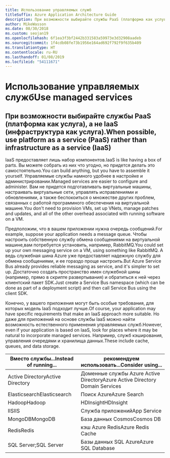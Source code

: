 ```yaml
---
title: Использование управляемых служб
titleSuffix: Azure Application Architecture Guide
description: При возможности выбирайте службы PaaS (платформа как услуга) вместо служб IaaS (инфраструктура как услуга).
author: MikeWasson
ms.date: 08/30/2018
ms.custom: seojan19
ms.openlocfilehash: 6f1ea3f3bf2442b331583a59973e3d32908aadeb
ms.sourcegitcommit: 1f4cdb08fe73b1956e164ad692f792f9f635b409
ms.translationtype: HT
ms.contentlocale: ru-RU
ms.lasthandoff: 01/08/2019
ms.locfileid: "54111671"
---
```

# <a name="use-managed-services"></a><span data-ttu-id="14f70-103">Использование управляемых служб</span><span class="sxs-lookup"><span data-stu-id="14f70-103">Use managed services</span></span>

## <a name="when-possible-use-platform-as-a-service-paas-rather-than-infrastructure-as-a-service-iaas"></a><span data-ttu-id="14f70-104">При возможности выбирайте службы PaaS (платформа как услуга), а не IaaS (инфраструктура как услуга).</span><span class="sxs-lookup"><span data-stu-id="14f70-104">When possible, use platform as a service (PaaS) rather than infrastructure as a service (IaaS)</span></span>

<span data-ttu-id="14f70-105">IaaS предоставляет лишь набор компонентов.</span><span class="sxs-lookup"><span data-stu-id="14f70-105">IaaS is like having a box of parts.</span></span> <span data-ttu-id="14f70-106">Вы можете собрать из них что угодно, но придется делать это самостоятельно.</span><span class="sxs-lookup"><span data-stu-id="14f70-106">You can build anything, but you have to assemble it yourself.</span></span> <span data-ttu-id="14f70-107">Управляемые службы намного удобнее в настройке и администрировании.</span><span class="sxs-lookup"><span data-stu-id="14f70-107">Managed services are easier to configure and administer.</span></span> <span data-ttu-id="14f70-108">Вам не придется подготавливать виртуальные машины, настраивать виртуальные сети, управлять исправлениями и обновлениями, а также беспокоиться о множестве других проблем, связанных с работой программного обеспечения на виртуальной машине.</span><span class="sxs-lookup"><span data-stu-id="14f70-108">You don't need to provision VMs, set up VNets, manage patches and updates, and all of the other overhead associated with running software on a VM.</span></span>

<span data-ttu-id="14f70-109">Предположим, что в вашем приложении нужна очередь сообщений.</span><span class="sxs-lookup"><span data-stu-id="14f70-109">For example, suppose your application needs a message queue.</span></span> <span data-ttu-id="14f70-110">Чтобы настроить собственную службу обмена сообщениями на виртуальной машине,вам потребуется установить, например, RabbitMQ.</span><span class="sxs-lookup"><span data-stu-id="14f70-110">You could set up your own messaging service on a VM, using something like RabbitMQ.</span></span> <span data-ttu-id="14f70-111">А ведь служебная шина Azure уже предоставляет надежную службу для обмена сообщениями, и ее гораздо проще настроить.</span><span class="sxs-lookup"><span data-stu-id="14f70-111">But Azure Service Bus already provides reliable messaging as service, and it's simpler to set up.</span></span> <span data-ttu-id="14f70-112">Достаточно создать пространство имен служебной шины (например, прямо в скрипте развертывания) и обратиться к ней через клиентский пакет SDK.</span><span class="sxs-lookup"><span data-stu-id="14f70-112">Just create a Service Bus namespace (which can be done as part of a deployment script) and then call Service Bus using the client SDK.</span></span>

<span data-ttu-id="14f70-113">Конечно, у вашего приложения могут быть особые требования, для которых модель IaaS подходит лучше.</span><span class="sxs-lookup"><span data-stu-id="14f70-113">Of course, your application may have specific requirements that make an IaaS approach more suitable.</span></span> <span data-ttu-id="14f70-114">Но даже для приложений на основе службы IaaS можно найти возможность естественного применения управляемых служб.</span><span class="sxs-lookup"><span data-stu-id="14f70-114">However, even if your application is based on IaaS, look for places where it may be natural to incorporate managed services.</span></span> <span data-ttu-id="14f70-115">Например, служб кэширования, управления очередями и хранилища данных.</span><span class="sxs-lookup"><span data-stu-id="14f70-115">These include cache, queues, and data storage.</span></span>

| <span data-ttu-id="14f70-116">Вместо службы...</span><span class="sxs-lookup"><span data-stu-id="14f70-116">Instead of running...</span></span> | <span data-ttu-id="14f70-117">рекомендуем использовать...</span><span class="sxs-lookup"><span data-stu-id="14f70-117">Consider using...</span></span> |
|-----------------------|-------------|
| <span data-ttu-id="14f70-118">Active Directory</span><span class="sxs-lookup"><span data-stu-id="14f70-118">Active Directory</span></span> | <span data-ttu-id="14f70-119">Доменные службы Azure Active Directory</span><span class="sxs-lookup"><span data-stu-id="14f70-119">Azure Active Directory Domain Services</span></span> |
| <span data-ttu-id="14f70-120">Elasticsearch</span><span class="sxs-lookup"><span data-stu-id="14f70-120">Elasticsearch</span></span> | <span data-ttu-id="14f70-121">Поиск Azure</span><span class="sxs-lookup"><span data-stu-id="14f70-121">Azure Search</span></span> |
| <span data-ttu-id="14f70-122">Hadoop</span><span class="sxs-lookup"><span data-stu-id="14f70-122">Hadoop</span></span> | <span data-ttu-id="14f70-123">HDInsight</span><span class="sxs-lookup"><span data-stu-id="14f70-123">HDInsight</span></span> |
| <span data-ttu-id="14f70-124">IIS</span><span class="sxs-lookup"><span data-stu-id="14f70-124">IIS</span></span> | <span data-ttu-id="14f70-125">Служба приложений</span><span class="sxs-lookup"><span data-stu-id="14f70-125">App Service</span></span> |
| <span data-ttu-id="14f70-126">MongoDB</span><span class="sxs-lookup"><span data-stu-id="14f70-126">MongoDB</span></span> | <span data-ttu-id="14f70-127">База данных Cosmos</span><span class="sxs-lookup"><span data-stu-id="14f70-127">Cosmos DB</span></span> |
| <span data-ttu-id="14f70-128">Redis</span><span class="sxs-lookup"><span data-stu-id="14f70-128">Redis</span></span> | <span data-ttu-id="14f70-129">кэш Azure Redis</span><span class="sxs-lookup"><span data-stu-id="14f70-129">Azure Redis Cache</span></span> |
| <span data-ttu-id="14f70-130">SQL Server;</span><span class="sxs-lookup"><span data-stu-id="14f70-130">SQL Server</span></span> | <span data-ttu-id="14f70-131">Базы данных SQL Azure</span><span class="sxs-lookup"><span data-stu-id="14f70-131">Azure SQL Database</span></span> |
